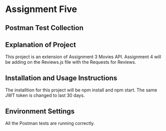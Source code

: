 # Assignment Five

## Postman Test Collection

## Explanation of Project
This project is an extension of Assignment 3 Movies API. 
Assignment 4 will be adding on the Reviews.js file with the Requests for Reviews.

## Installation and Usage Instructions

The installtion for this project will be npm install and npm start.
The same JWT token is changed to last 30 days. 

## Environment Settings

All the Postman tests are running correctly.